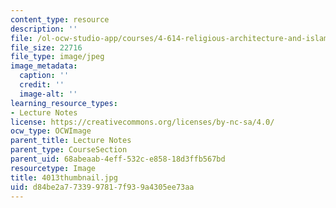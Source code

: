 ```yaml
---
content_type: resource
description: ''
file: /ol-ocw-studio-app/courses/4-614-religious-architecture-and-islamic-cultures-fall-2002/d84be2a7733997817f939a4305ee73aa_4013thumbnail.jpg
file_size: 22716
file_type: image/jpeg
image_metadata:
  caption: ''
  credit: ''
  image-alt: ''
learning_resource_types:
- Lecture Notes
license: https://creativecommons.org/licenses/by-nc-sa/4.0/
ocw_type: OCWImage
parent_title: Lecture Notes
parent_type: CourseSection
parent_uid: 68abeaab-4eff-532c-e858-18d3ffb567bd
resourcetype: Image
title: 4013thumbnail.jpg
uid: d84be2a7-7339-9781-7f93-9a4305ee73aa
---
```

